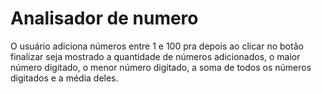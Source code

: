 # Analisador de numero
 O usuário adiciona números entre 1 e 100 pra depois ao clicar no botão finalizar seja mostrado a quantidade de números adicionados, o maior número digitado, o menor número digitado, a soma de todos os números digitados e a média deles.
